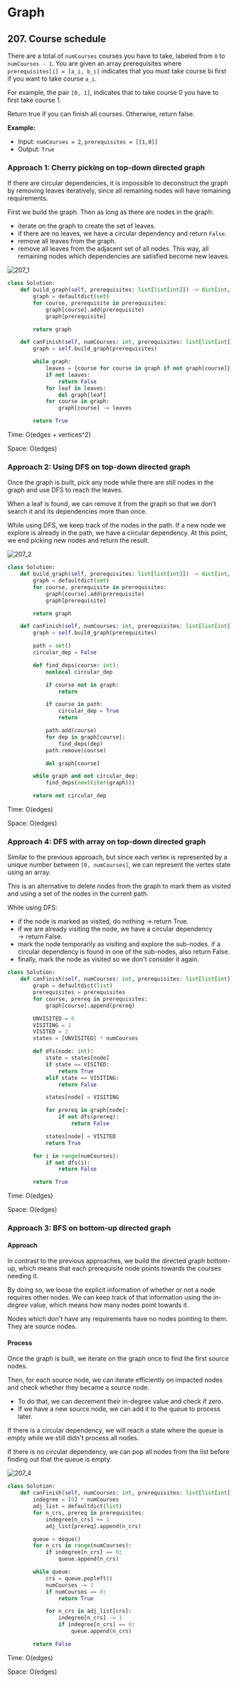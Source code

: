 # Graph

## 207. Course schedule

There are a total of `numCourses` courses you have to take, labeled from `0` to `numCourses - 1`. You are given an array prerequisites where `prerequisites[i] = [a_i, b_i]` indicates that you must take course bi first if you want to take course `a_i`.

For example, the pair `[0, 1]`, indicates that to take course 0 you have to first take course 1.

Return true if you can finish all courses. Otherwise, return false.

**Example:**

- Input: `numCourses = 2`, `prerequisites = [[1,0]]`
- Output: `True`



### Approach 1: Cherry picking on top-down directed graph

If there are circular dependencies, it is impossible to deconstruct the graph by removing leaves iteratively, since all remaining nodes will have remaining requirements.

First we build the graph. Then as long as there are nodes in the graph:

- iterate on the graph to create the set of leaves.
- if there are no leaves, we have a circular dependency and return `False`.
- remove all leaves from the graph.
- remove all leaves from the adjacent set of all nodes. This way, all remaining nodes which dependencies are satisfied become new leaves.



![207_1](README.assets/207_1_.png)



```python
class Solution:
    def build_graph(self, prerequisites: list[list[int]]) -> dict[int, set[int]]:
        graph = defaultdict(set)
        for course, prerequisite in prerequisites:
            graph[course].add(prerequisite)
            graph[prerequisite]

        return graph

    def canFinish(self, numCourses: int, prerequisites: list[list[int]]) -> bool:
        graph = self.build_graph(prerequisites)

        while graph:
            leaves = {course for course in graph if not graph[course]}
            if not leaves:
                return False
            for leaf in leaves:
                del graph[leaf]
            for course in graph:
                graph[course] -= leaves

        return True
```

Time: O(edges + vertices^2)

Space: O(edges)



### Approach 2: Using DFS on top-down directed graph

Once the graph is built, pick any node while there are still nodes in the graph and use DFS to reach the leaves.

When a leaf is found, we can remove it from the graph so that we don't search it and its dependencies more than once.

While using DFS, we keep track of the nodes in the path. If a new node we explore is already in the path, we have a circular dependency. At this point, we end picking new nodes and return the result.



![207_2](README.assets/207_2_.png)



```python
class Solution:
    def build_graph(self, prerequisites: list[list[int]]) -> dict[int, list[int]]:
        graph = defaultdict(set)
        for course, prerequisite in prerequisites:
            graph[course].add(prerequisite)
            graph[prerequisite]

        return graph

    def canFinish(self, numCourses: int, prerequisites: list[list[int]]) -> bool:
        graph = self.build_graph(prerequisites)

        path = set()
        circular_dep = False

        def find_deps(course: int):
            nonlocal circular_dep

            if course not in graph:
                return

            if course in path:
                circular_dep = True
                return

            path.add(course)
            for dep in graph[course]:
                find_deps(dep)
            path.remove(course)

            del graph[course]

        while graph and not circular_dep:
            find_deps(next(iter(graph)))

        return not circular_dep
```
Time: O(edges)

Space: O(edges)



### Approach 4: DFS with array on top-down directed graph

Similar to the previous approach, but since each vertex is represented by a unique number between `[0, numCourses]`, we can represent the vertex state using an array.

This is an alternative to delete nodes from the graph to mark them as visited and using a set of the nodes in the current path.

While using DFS:

- if the node is marked as visited, do nothing &rarr; return True.
- if we are already visiting the node, we have a circular dependency &rarr; return False.
- mark the node temporarily as visiting and explore the sub-nodes. if a circular dependency is found in one of the sub-nodes, also return False.
- finally, mark the node as visited so we don't consider it again.



```python
class Solution:
    def canFinish(self, numCourses: int, prerequisites: list[list[int]]) -> bool:
        graph = defaultdict(list)
        prerequisites = prerequisites
        for course, prereq in prerequisites:
            graph[course].append(prereq)

        UNVISITED = 0
        VISITING = 1
        VISITED = 2
        states = [UNVISITED] * numCourses

        def dfs(node: int):
            state = states[node]
            if state == VISITED:
                return True
            elif state == VISITING:
                return False

            states[node] = VISITING

            for prereq in graph[node]:
                if not dfs(prereq):
                    return False

            states[node] = VISITED
            return True

        for i in range(numCourses):
            if not dfs(i):
                return False

        return True
```

Time: O(edges)

Space: O(edges)



### Approach 3: BFS on bottom-up directed graph

#### Approach

In contrast to the previous approaches, we build the directed graph bottom-up, which means that each prerequisite node points towards the courses needing it.

By doing so, we loose the explicit information of whether or not a node requires other nodes. We can keep track of that information using the *in-degree* value, which means how many nodes point towards it.

Nodes which don't have any requirements have no nodes pointing to them. They are source nodes.

#### Process

Once the graph is built, we iterate on the graph once to find the first source nodes.

Then, for each source node, we can iterate efficiently on impacted nodes and check whether they became a source node.

- To do that, we can decrement their in-degree value and check if zero.
- If we have a new source node, we can add it to the queue to process later.

If there is a circular dependency, we will reach a state where the queue is empty while we still didn't process all nodes.

If there is no circular dependency, we can pop all nodes from the list before finding out that the queue is empty.



![207_4](README.assets/207_4_.png)



```python
class Solution:
    def canFinish(self, numCourses: int, prerequisites: list[list[int]]) -> bool:
        indegree = [0] * numCourses
        adj_list = defaultdict(list)
        for n_crs, prereq in prerequisites:
            indegree[n_crs] += 1
            adj_list[prereq].append(n_crs)

        queue = deque()
        for n_crs in range(numCourses):
            if indegree[n_crs] == 0:
                queue.append(n_crs)

        while queue:
            crs = queue.popleft()
            numCourses -= 1
            if numCourses == 0:
                return True

            for n_crs in adj_list[crs]:
                indegree[n_crs] -= 1
                if indegree[n_crs] == 0:
                    queue.append(n_crs)

        return False
```

Time: O(edges)

Space: O(edges)
